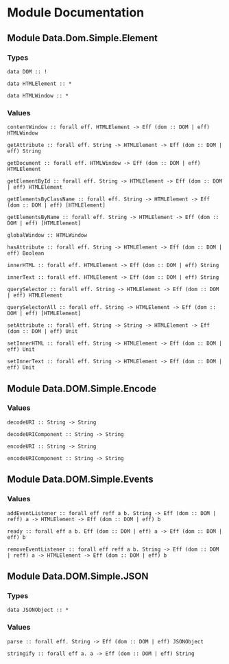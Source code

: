 # Module Documentation

## Module Data.Dom.Simple.Element

### Types

    data DOM :: !

    data HTMLElement :: *

    data HTMLWindow :: *


### Values

    contentWindow :: forall eff. HTMLElement -> Eff (dom :: DOM | eff) HTMLWindow

    getAttribute :: forall eff. String -> HTMLElement -> Eff (dom :: DOM | eff) String

    getDocument :: forall eff. HTMLWindow -> Eff (dom :: DOM | eff) HTMLElement

    getElementById :: forall eff. String -> HTMLElement -> Eff (dom :: DOM | eff) HTMLElement

    getElementsByClassName :: forall eff. String -> HTMLElement -> Eff (dom :: DOM | eff) [HTMLElement]

    getElementsByName :: forall eff. String -> HTMLElement -> Eff (dom :: DOM | eff) [HTMLElement]

    globalWindow :: HTMLWindow

    hasAttribute :: forall eff. String -> HTMLElement -> Eff (dom :: DOM | eff) Boolean

    innerHTML :: forall eff. HTMLElement -> Eff (dom :: DOM | eff) String

    innerText :: forall eff. HTMLElement -> Eff (dom :: DOM | eff) String

    querySelector :: forall eff. String -> HTMLElement -> Eff (dom :: DOM | eff) HTMLElement

    querySelectorAll :: forall eff. String -> HTMLElement -> Eff (dom :: DOM | eff) [HTMLElement]

    setAttribute :: forall eff. String -> String -> HTMLElement -> Eff (dom :: DOM | eff) Unit

    setInnerHTML :: forall eff. String -> HTMLElement -> Eff (dom :: DOM | eff) Unit

    setInnerText :: forall eff. String -> HTMLElement -> Eff (dom :: DOM | eff) Unit


## Module Data.DOM.Simple.Encode

### Values

    decodeURI :: String -> String

    decodeURIComponent :: String -> String

    encodeURI :: String -> String

    encodeURIComponent :: String -> String


## Module Data.DOM.Simple.Events

### Values

    addEventListener :: forall eff reff a b. String -> Eff (dom :: DOM | reff) a -> HTMLElement -> Eff (dom :: DOM | eff) b

    ready :: forall eff a b. Eff (dom :: DOM | eff) a -> Eff (dom :: DOM | eff) b

    removeEventListener :: forall eff reff a b. String -> Eff (dom :: DOM | reff) a -> HTMLElement -> Eff (dom :: DOM | eff) b


## Module Data.DOM.Simple.JSON

### Types

    data JSONObject :: *


### Values

    parse :: forall eff. String -> Eff (dom :: DOM | eff) JSONObject

    stringify :: forall eff a. a -> Eff (dom :: DOM | eff) String
